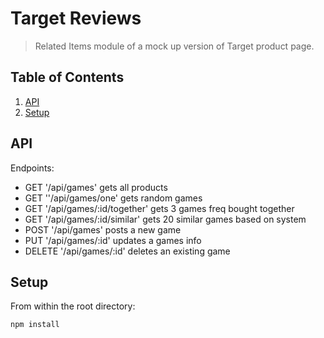 # Target Reviews
> Related Items module of a mock up version of Target product page.
## Table of Contents
1. [API](#API)
1. [Setup](#Setup)
## API
Endpoints:
- GET '/api/games' gets all products
- GET ''/api/games/one' gets random games
- GET '/api/games/:id/together' gets 3 games freq bought together
- GET '/api/games/:id/similar' gets 20 similar games based on system
- POST '/api/games' posts a new game 
- PUT '/api/games/:id' updates a games info
- DELETE '/api/games/:id' deletes an existing game
## Setup
From within the root directory:
```sh
npm install
```
